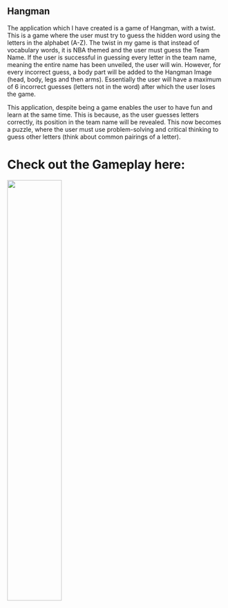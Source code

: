 ## Hangman

The application which I have created is a game of Hangman, with a twist. This is a game where the user must try to guess the hidden word using the letters in the alphabet (A-Z).
The twist in my game is that instead of vocabulary words, it is NBA themed and the user must guess the Team Name. If the user is successful in guessing every letter in the team 
name, meaning the entire name has been unveiled, the user will win. However, for every incorrect guess, a body part will be added to the Hangman Image (head, body, legs and then 
arms). Essentially the user will have a maximum of 6 incorrect guesses (letters not in the word) after which the user loses the game. 

This application, despite being a game enables the user to have fun and learn at the same time. This is because, as the user guesses letters correctly, its position in the team 
name will be revealed. This now becomes a puzzle, where the user must use problem-solving and critical thinking to guess other letters (think about common pairings of a letter).

# Check out the Gameplay here: 
[<img src="https://www.youtube.com/watch?v=EMXC8wZ5Zi8&feature=youtu.be" width="50%">](https://www.youtube.com/watch?v=EMXC8wZ5Zi8&feature=youtu.be)

